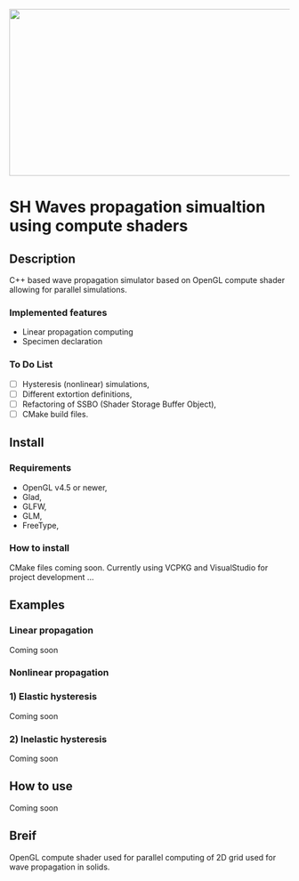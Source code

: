 <p align="center">
<img src="https://i.stack.imgur.com/pRpG2.jpg" width="700" height="300">
</p>  

# SH Waves propagation simualtion using compute shaders
## Description
C++ based wave propagation simulator based on OpenGL compute shader allowing for parallel simulations.
### Implemented features
- Linear propagation computing
- Specimen declaration
### To Do List
- [ ] Hysteresis (nonlinear) simulations,
- [ ] Different extortion definitions,
- [ ] Refactoring of SSBO (Shader Storage Buffer Object),
- [ ] CMake build files.
## Install
### Requirements
- OpenGL v4.5 or newer,
- Glad,
- GLFW,
- GLM,
- FreeType,
### How to install
CMake files coming soon.
Currently using VCPKG and VisualStudio for project development ...
## Examples
### Linear propagation
Coming soon
### Nonlinear propagation
### 1) Elastic hysteresis
Coming soon
### 2) Inelastic hysteresis
Coming soon
## How to use
Coming soon

## Breif
OpenGL compute shader used for parallel computing of 2D grid used for wave propagation in solids.

